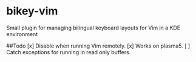 bikey-vim
=========

Small plugin for managing bilingual keyboard layouts for Vim in a KDE environment

##Todo
[x] Disable when running Vim remotely.
[x] Works on plasma5.
[ ] Catch exceptions for running in read only buffers.
